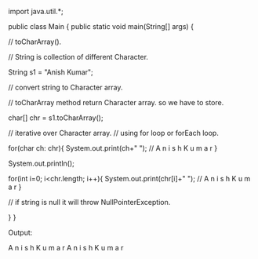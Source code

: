 import java.util.*;

public class Main {
    public static void main(String[] args) {
   
   
   
   // toCharArray().
   
   // String is collection of different Character.
   
   String s1 = "Anish Kumar";
   
   // convert string to Character array.
   
   // toCharArray method return Character array.  so we have to store.
   
   char[] chr = s1.toCharArray();
   
   // iterative over Character array.
   // using for loop or forEach loop.
   
   
   for(char ch: chr){
     System.out.print(ch+" "); // A n i s h   K u m a r
   }
   
   System.out.println(); 
   
   
   for(int i=0; i<chr.length; i++){
     System.out.print(chr[i]+" ");  // A n i s h   K u m a r 
   }
   
   
   // if string is null it will throw  NullPointerException. 
 
 
  }
}

Output:

A n i s h   K u m a r 
A n i s h   K u m a r 

